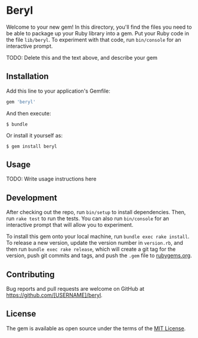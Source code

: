 # Beryl

Welcome to your new gem! In this directory, you'll find the files you need to be able to package up your Ruby library into a gem. Put your Ruby code in the file `lib/beryl`. To experiment with that code, run `bin/console` for an interactive prompt.

TODO: Delete this and the text above, and describe your gem

## Installation

Add this line to your application's Gemfile:

```ruby
gem 'beryl'
```

And then execute:

    $ bundle

Or install it yourself as:

    $ gem install beryl

## Usage

TODO: Write usage instructions here

## Development

After checking out the repo, run `bin/setup` to install dependencies. Then, run `rake test` to run the tests. You can also run `bin/console` for an interactive prompt that will allow you to experiment.

To install this gem onto your local machine, run `bundle exec rake install`. To release a new version, update the version number in `version.rb`, and then run `bundle exec rake release`, which will create a git tag for the version, push git commits and tags, and push the `.gem` file to [rubygems.org](https://rubygems.org).

## Contributing

Bug reports and pull requests are welcome on GitHub at https://github.com/[USERNAME]/beryl.

## License

The gem is available as open source under the terms of the [MIT License](https://opensource.org/licenses/MIT).
